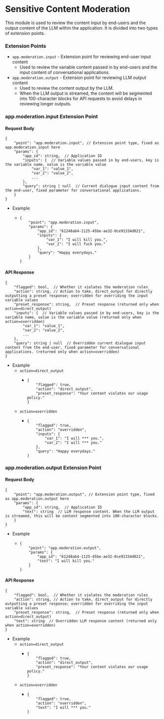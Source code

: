 # Sensitive Content Moderation

This module is used to review the content input by end-users and the output content of the LLM within the application. It is divided into two types of extension points.

### Extension Points

* `app.moderation.input` - Extension point for reviewing end-user input content
  * Used to review the variable content passed in by end-users and the input content of conversational applications.
* `app.moderation.output` - Extension point for reviewing LLM output content
  * Used to review the content output by the LLM.
  * When the LLM output is streamed, the content will be segmented into 100-character blocks for API requests to avoid delays in reviewing longer outputs.

### app.moderation.input Extension Point

#### Request Body

```
{
    "point": "app.moderation.input", // Extension point type, fixed as app.moderation.input here
    "params": {
        "app_id": string,  // Application ID
        "inputs": {  // Variable values passed in by end-users, key is the variable name, value is the variable value
            "var_1": "value_1",
            "var_2": "value_2",
            ...
        },
        "query": string | null  // Current dialogue input content from the end-user, fixed parameter for conversational applications.
    }
}
```

* Example
  * ```
    {
        "point": "app.moderation.input",
        "params": {
            "app_id": "61248ab4-1125-45be-ae32-0ce91334d021",
            "inputs": {
                "var_1": "I will kill you.",
                "var_2": "I will fuck you."
            },
            "query": "Happy everydays."
        }
    }
    ```

#### API Response

```
{
    "flagged": bool,  // Whether it violates the moderation rules
    "action": string, // Action to take, direct_output for directly outputting a preset response; overridden for overriding the input variable values
    "preset_response": string,  // Preset response (returned only when action=direct_output)
    "inputs": {  // Variable values passed in by end-users, key is the variable name, value is the variable value (returned only when action=overridden)
        "var_1": "value_1",
        "var_2": "value_2",
        ...
    },
    "query": string | null  // Overridden current dialogue input content from the end-user, fixed parameter for conversational applications. (returned only when action=overridden)
}
```

* Example
  * `action=direct_output`
    * ```
      {
          "flagged": true,
          "action": "direct_output",
          "preset_response": "Your content violates our usage policy."
      }
      ```
  * `action=overridden`
    * ```
      {
          "flagged": true,
          "action": "overridden",
          "inputs": {
              "var_1": "I will *** you.",
              "var_2": "I will *** you."
          },
          "query": "Happy everydays."
      }
      ```

### app.moderation.output Extension Point

#### Request Body

```
{
    "point": "app.moderation.output", // Extension point type, fixed as app.moderation.output here
    "params": {
        "app_id": string,  // Application ID
        "text": string  // LLM response content. When the LLM output is streamed, this will be content segmented into 100-character blocks.
    }
}
```

* Example
  * ```
    {
        "point": "app.moderation.output",
        "params": {
            "app_id": "61248ab4-1125-45be-ae32-0ce91334d021",
            "text": "I will kill you."
        }
    }
    ```

#### API Response

```
{
    "flagged": bool,  // Whether it violates the moderation rules
    "action": string, // Action to take, direct_output for directly outputting a preset response; overridden for overriding the input variable values
    "preset_response": string,  // Preset response (returned only when action=direct_output)
    "text": string  // Overridden LLM response content (returned only when action=overridden)
}
```

* Example
  * `action=direct_output`
    * ```
      {
          "flagged": true,
          "action": "direct_output",
          "preset_response": "Your content violates our usage policy."
      }
      ```
  * `action=overridden`
    * ```
      {
          "flagged": true,
          "action": "overridden",
          "text": "I will *** you."
      }
      ```